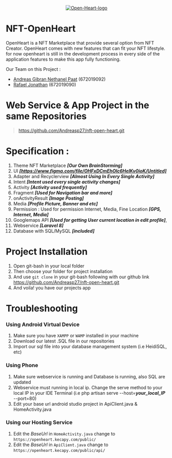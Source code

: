 <p align="center">
  <a href="https://imgbb.com/"><img src="https://i.ibb.co/FKMcK0q/Open-Heart-logo.png" alt="Open-Heart-logo" border="0"></a>
</p>
  

# NFT-OpenHeart
OpenHeart is a NFT Marketplace that provide several option from NFT Creator. OpenHeart comes with new features that can fit your NFT lifestyle. for now openheart is still in the development process in every side of the application features to make this app fully functioning.

Our Team on this Project :
- [Andreas Gibran Nethanel Paat](https://github.com/Andreasp27) (672019092)
- [Rafael Jonathan](https://github.com/RafaelJo17) (672019090)

# Web Service & App Project in the same Repositories
>https://github.com/Andreasp27/nft-open-heart.git

# Specification :
1. Theme NFT Marketplace ***[Our Own BrainStorming]***
2. UI ***[https://www.figma.com/file/OHFxDCmEhOlc6HelKv0ioK/Untitled]***
3. Adapter and Recyclerview ***[Almost Using In Every Single Activity]*** 
4. Intent ***[Intent used every single activity changes]***
5. Activity ***[Activity used frequently]*** 
6. Fragment ***[Used for Navigation bar and more]*** 
7. onActivityResult ***[Image Posting]*** 
8. Media ***[Profile Picture, Banner and etc]*** 
9. Permission : Used for permission Internet, Media, Fine Location ***[GPS, Internet, Media]*** 
10. Googlemaps API ***[Used for getting User current location in edit profile]***,
11. Webservice ***[Laravel 8]*** 
12. Database with SQL/MySQL ***[included]***

# Project Installation
1. Open git-bash in your local folder
2. Then choose your folder for project installation
3. And use `git clone` in your git-bash following with our github link https://github.com/Andreasp27/nft-open-heart.git
4. And voila! you have our projects app

# Troubleshooting
### Using Android Virtual Device
1. Make sure you have `XAMPP` or `WAMP` installed in your machine
2. Download our latest .SQL file in our repositories
3. Import our sql file into your database management system (i.e HeidiSQL, etc)
### Using Phone
1. Make sure webservice is running and Database is running, also SQL are updated
2. Webservice must running in local ip. Change the serve method to your local IP in your IDE Terminal (i.e php artisan serve --host=***your_local_IP*** --port=80)
3. Edit your base url android studio project in ApiClient.java & HomeActivity.java
### Using our Hosting Service
1. Edit the *BaseUrl* in `HomeActivity.java` change to `https://openheart.kecapy.com/public/`
2. Edit the *BaseUrl* in `ApiClient.java` change to `https://openheart.kecapy.com/public/api/`
